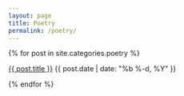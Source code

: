 ```yaml
---
layout: page
title: Poetry
permalink: /poetry/
---
```


{% for post in site.categories.poetry %}

<a class="post-link" href="{{ post.url | prepend: site.baseurl }}">{{ post.title }}</a>
<span class="post-meta">{{ post.date | date: "%b %-d, %Y" }}</span>

{% endfor %}